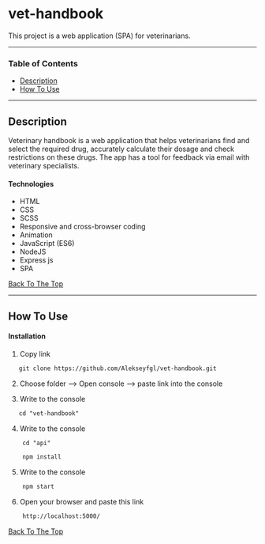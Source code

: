 # vet-handbook

This project is a web application (SPA) for veterinarians.

---

### Table of Contents

- [Description](#description)
- [How To Use](#how-to-use)

---

## Description

Veterinary handbook is a web application that helps veterinarians find and select the required drug, accurately calculate their dosage and
check restrictions on these drugs. The app has a tool for feedback via email with veterinary specialists.

#### Technologies

- HTML
- CSS
- SCSS
- Responsive and cross-browser coding
- Animation
- JavaScript (ES6)
- NodeJS
- Express js
- SPA

[Back To The Top](#vet-handbook)

---

## How To Use

#### Installation

1. Copy link  

```html
   git clone https://github.com/Alekseyfgl/vet-handbook.git
```

2. Сhoose folder --> Open console  --> paste link into the console

3. Write to the console

```html
   cd "vet-handbook"
```

4. Write to the console

```html
    cd "api"
```
```html
    npm install
```

5. Write to the console

```html
    npm start
```

6. Open your browser and paste this link

```html
    http://localhost:5000/
```

[Back To The Top](#vet-handbook)



